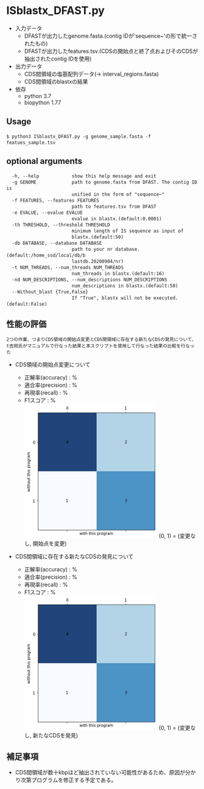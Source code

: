 # ISblastx_DFAST.py

- 入力データ
  - DFASTが出力したgenome.fasta.(contig IDが'sequence~'の形で統一されたもの)
  - DFASTが出力したfeatures.tsv.(CDSの開始点と終了点およびそのCDSが抽出されたcontig IDを使用)
- 出力データ
  - CDS間領域の塩基配列データ(-> interval_regions.fasta)
  - CDS間領域のblastxの結果
- 依存
  - python 3.7
  - biopython 1.77
## Usage
```
$ python3 ISblastx_DFAST.py -g genome_sample.fasta -f featues_sample.tsv
```
## optional arguments
```
  -h, --help            show this help message and exit
  -g GENOME             path to genome.fasta from DFAST. The contig ID is
                        unified in the form of "sequence~"
  -f FEATURES, --features FEATURES
                        path to features.tsv from DFAST
  -e EVALUE, --evalue EVALUE
                        evalue in blastx.(default:0.0001)
  -th THRESHOLD, --threshold THRESHOLD
                        minimum length of IS sequence as input of
                        blastx.(default:50)
  -db DATABASE, --database DATABASE
                        path to your nr database.(default:/home_ssd/local/db/b
                        lastdb.20200904/nr)
  -t NUM_THREADS, --num_threads NUM_THREADS
                        num_threads in blastx.(default:16)
  -nd NUM_DESCRIPTIONS, --num_descriptions NUM_DESCRIPTIONS
                        num_descriptions in blastx.(default:50)
  --Without_blast {True,False}
                        If "True", blastx will not be executed.(default:False)
```
## 性能の評価
`2つの作業、つまりCDS領域の開始点変更とCDS間領域に存在する新たなCDSの発見について、t吉岡氏がマニュアルで行なった結果と本スクリプトを使用して行なった結果の比較を行なった`  
- CDS領域の開始点変更について
  - 正解率(accuracy) : %  
  - 適合率(precision) : %  
  - 再現率(recall) : %  
  - F1スコア : %  
![](./image/A.png)
(0, 1) = (変更なし, 開始点を変更)

- CDS間領域に存在する新たなCDSの発見について
  - 正解率(accuracy) : %  
  - 適合率(precision) : %  
  - 再現率(recall) : %  
  - F1スコア : %  
![](./image/A.png)
(0, 1) = (変更なし, 新たなCDSを発見)

## 補足事項
- CDS間領域が数十kbpほど抽出されていない可能性があるため、原因が分かり次第プログラムを修正する予定である。



